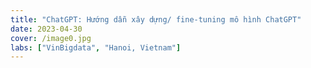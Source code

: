 ```yaml
---
title: "ChatGPT: Hướng dẫn xây dựng/ fine-tuning mô hình ChatGPT"
date: 2023-04-30
cover: /image0.jpg
labs: ["VinBigdata", "Hanoi, Vietnam"]
---
```


